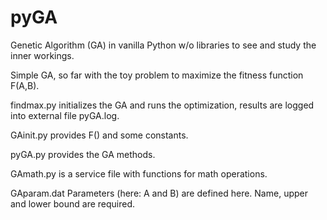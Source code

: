 # pyGA
Genetic Algorithm (GA) in vanilla Python w/o libraries to see and study the inner workings.

Simple GA, so far with the toy problem to maximize the fitness function F(A,B).



<p>
findmax.py initializes the GA and runs the optimization, results are logged into external file pyGA.log.<p>
GAinit.py provides F() and some constants.<p>
pyGA.py provides the GA methods.<p>
GAmath.py is a service file with functions for math operations.<p>
GAparam.dat Parameters (here: A and B) are defined here. Name, upper and lower bound are required.<p>



